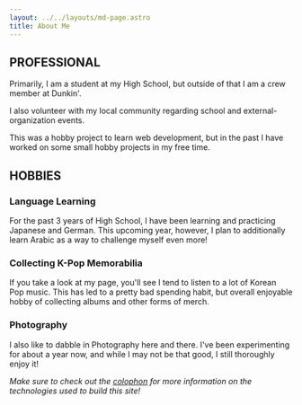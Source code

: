 ```yaml
---
layout: ../../layouts/md-page.astro
title: About Me
---
```

## PROFESSIONAL

Primarily, I am a student at my High School, but outside of that I am a crew member at Dunkin'.

I also volunteer with my local community regarding school and external-organization events.

This was a hobby project to learn web development, but in the past I have worked on some small hobby projects in my free time.

## HOBBIES

### Language Learning

For the past 3 years of High School, I have been learning and practicing Japanese and German. This upcoming year, however, I plan to additionally learn Arabic as a way to challenge myself even more!

### Collecting K-Pop Memorabilia

If you take a look at my page, you'll see I tend to listen to a lot of Korean Pop music. This has led to a pretty bad spending habit, but overall enjoyable hobby of collecting albums and other forms of merch.

### Photography

I also like to dabble in Photography here and there. I've been experimenting for about a year now, and while I may not be that good, I still thoroughly enjoy it!

*Make sure to check out the [colophon](/about/colophon) for more information on the technologies used to build this site!*
```